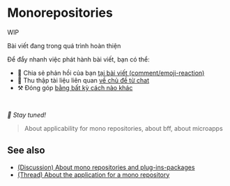 # Monorepositories

WIP

Bài viết đang trong quá trình hoàn thiện

Để đẩy nhanh việc phát hành bài viết, bạn có thể:

* 📢 Chia sẻ phản hồi của bạn [tại bài viết (comment/emoji-reaction)](https://github.com/feature-sliced/documentation/issues/221)
* 💬 Thu thập tài liệu liên quan [về chủ đề từ chat](https://t.me/feature_sliced)
* ⚒️ Đóng góp [bằng bất kỳ cách nào khác](https://github.com/feature-sliced/documentation/blob/master/CONTRIBUTING.md)

<br />

*🍰 Stay tuned!*

> About applicability for mono repositories, about bff, about microapps

## See also[​](#see-also "Link trực tiếp đến heading")

* [(Discussion) About mono repositories and plug-ins-packages](https://github.com/feature-sliced/documentation/discussions/50)
* [(Thread) About the application for a mono repository](https://t.me/feature_sliced/2412)
